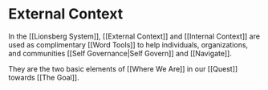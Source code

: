 # External Context

In the [[Lionsberg System]], [[External Context]] and [[Internal Context]] are used as complimentary [[Word Tools]] to help individuals, organizations, and communities [[Self Governance|Self Govern]] and [[Navigate]]. 

They are the two basic elements of [[Where We Are]] in our [[Quest]] towards [[The Goal]].  


